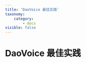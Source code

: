 ```yaml
---
title: 'DaoVoice 最佳实践'
taxonomy:
    category:
        - docs
visible: false
---
```


# DaoVoice 最佳实践
